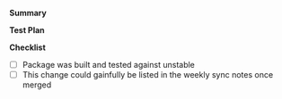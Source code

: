 **Summary**

<!-- Info on what this pull request updates/changes/etc -->

**Test Plan**

<!-- Short description of how the package was tested -->

**Checklist**

- [ ] Package was built and tested against unstable
- [ ] This change could gainfully be listed in the weekly sync notes once merged  <!-- Write an appropriate message in the Summary section -->
